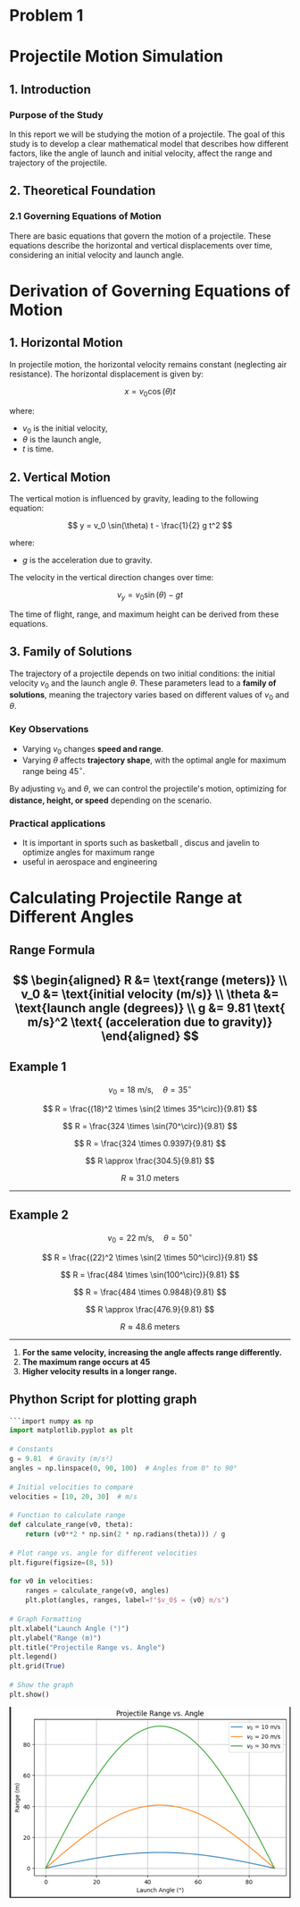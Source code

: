 # Problem 1
# Projectile Motion Simulation

## 1. Introduction

### Purpose of the Study
In this report we will be studying the motion of a projectile. The goal of this study is to develop a clear mathematical model that describes how different factors, like the angle of launch and initial velocity, affect the range and trajectory of the projectile.

## 2. Theoretical Foundation

### 2.1 Governing Equations of Motion

There are basic equations that govern the motion of a projectile. These equations describe the horizontal and vertical displacements over time, considering an initial velocity and launch angle.

# Derivation of Governing Equations of Motion

## 1. Horizontal Motion
In projectile motion, the horizontal velocity remains constant (neglecting air resistance). The horizontal displacement is given by:

$$ 
x = v_0 \cos(\theta) t 
$$

where:
- $v_0$ is the initial velocity,
- $\theta$ is the launch angle,
- $t$ is time.

## 2. Vertical Motion
The vertical motion is influenced by gravity, leading to the following equation:

$$ 
y = v_0 \sin(\theta) t - \frac{1}{2} g t^2 
$$

where:
- $g$ is the acceleration due to gravity.

The velocity in the vertical direction changes over time:

$$ 
v_y = v_0 \sin(\theta) - g t 
$$

The time of flight, range, and maximum height can be derived from these equations.

## 3. Family of Solutions
The trajectory of a projectile depends on two initial conditions: the initial velocity $v_0$ and the launch angle $\theta$. These parameters lead to a **family of solutions**, meaning the trajectory varies based on different values of $v_0$ and $\theta$.

### **Key Observations**
- Varying $v_0$ changes **speed and range**.
- Varying $\theta$ affects **trajectory shape**, with the optimal angle for maximum range being $45^\circ$.

By adjusting $v_0$ and $\theta$, we can control the projectile's motion, optimizing for **distance, height, or speed** depending on the scenario.

### Practical applications
  - It is important in sports such as basketball , discus and javelin to optimize angles for maximum range
  - useful in aerospace and engineering

# Calculating Projectile Range at Different Angles

## **Range Formula**
$$
\begin{aligned}
R &= \text{range (meters)} \\
v_0 &= \text{initial velocity (m/s)} \\
\theta &= \text{launch angle (degrees)} \\
g &= 9.81 \text{ m/s}^2 \text{ (acceleration due to gravity)}
\end{aligned}
$$
---

## **Example 1**  

$$ v_0 = 18 \text{ m/s}, \quad \theta = 35^\circ $$  

$$
R = \frac{(18)^2 \times \sin(2 \times 35^\circ)}{9.81}
$$

$$
R = \frac{324 \times \sin(70^\circ)}{9.81}
$$

$$
R = \frac{324 \times 0.9397}{9.81}
$$

$$
R \approx \frac{304.5}{9.81}
$$

$$
R \approx 31.0 \text{ meters}
$$

---

## **Example 2**  

$$ v_0 = 22 \text{ m/s}, \quad \theta = 50^\circ $$  

$$
R = \frac{(22)^2 \times \sin(2 \times 50^\circ)}{9.81}
$$

$$
R = \frac{484 \times \sin(100^\circ)}{9.81}
$$

$$
R = \frac{484 \times 0.9848}{9.81}
$$

$$
R \approx \frac{476.9}{9.81}
$$

$$
R \approx 48.6 \text{ meters}
$$

---

1. **For the same velocity, increasing the angle affects range differently.**  
2. **The maximum range occurs at 45**  
3. **Higher velocity results in a longer range.**  

## Phython Script for plotting graph
```python
```import numpy as np
import matplotlib.pyplot as plt

# Constants
g = 9.81  # Gravity (m/s²)
angles = np.linspace(0, 90, 100)  # Angles from 0° to 90°

# Initial velocities to compare
velocities = [10, 20, 30]  # m/s

# Function to calculate range
def calculate_range(v0, theta):
    return (v0**2 * np.sin(2 * np.radians(theta))) / g

# Plot range vs. angle for different velocities
plt.figure(figsize=(8, 5))

for v0 in velocities:
    ranges = calculate_range(v0, angles)
    plt.plot(angles, ranges, label=f"$v_0$ = {v0} m/s")

# Graph Formatting
plt.xlabel("Launch Angle (°)")
plt.ylabel("Range (m)")
plt.title("Projectile Range vs. Angle")
plt.legend()
plt.grid(True)

# Show the graph
plt.show()
```

![alt text](image.png)



